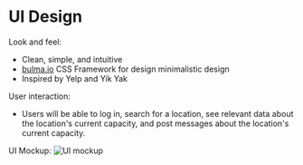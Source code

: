 # UI Design

Look and feel:

 * Clean, simple, and intuitive
 * [bulma.io](bulma.io) CSS Framework for design minimalistic design
 * Inspired by Yelp and Yik Yak

User interaction:

 * Users will be able to log in, search for a location, see relevant data about the location's current capacity, and post messages about the location's current capacity.

UI Mockup:
![UI mockup](https://i.gyazo.com/a25b0fd4a7c43c48d464aa5fa9367f55.png)

